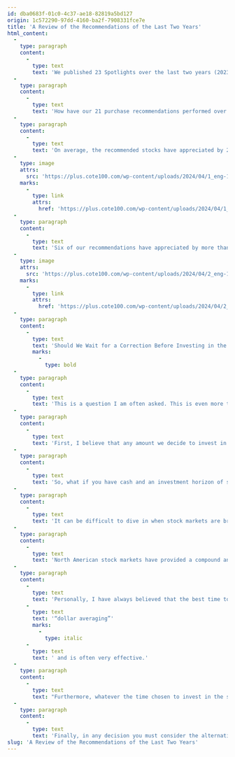 ```yaml
---
id: dba0683f-01c0-4c37-ae18-82819a5bd127
origin: 1c572290-97dd-4160-ba2f-7908331fce7e
title: 'A Review of the Recommendations of the Last Two Years'
html_content:
  -
    type: paragraph
    content:
      -
        type: text
        text: 'We published 23 Spotlights over the last two years (2023 and 2022), including 21 recommendations to purchase specific stocks and two special issues, a review of our best buying recommendations in January 2022 and a follow-up on the stocks of the COTE 100+ portfolio in December 2023. We have therefore achieved our goal of publishing 12 Spotlights per year for our “Platinum” subscribers.'
  -
    type: paragraph
    content:
      -
        type: text
        text: 'How have our 21 purchase recommendations performed over the past two years?'
  -
    type: paragraph
    content:
      -
        type: text
        text: 'On average, the recommended stocks have appreciated by 28.4% since the publication of the Spotlight, when including dividends. Of the 21 recommendations, only two recorded a negative return (with dividends) since our recommendation:'
  -
    type: image
    attrs:
      src: 'https://plus.cote100.com/wp-content/uploads/2024/04/1_eng-1.png'
    marks:
      -
        type: link
        attrs:
          href: 'https://plus.cote100.com/wp-content/uploads/2024/04/1_eng-1.png'
  -
    type: paragraph
    content:
      -
        type: text
        text: 'Six of our recommendations have appreciated by more than 50% (with dividends) since the date of our recommendation:'
  -
    type: image
    attrs:
      src: 'https://plus.cote100.com/wp-content/uploads/2024/04/2_eng-1.png'
    marks:
      -
        type: link
        attrs:
          href: 'https://plus.cote100.com/wp-content/uploads/2024/04/2_eng-1.png'
  -
    type: paragraph
    content:
      -
        type: text
        text: 'Should We Wait for a Correction Before Investing in the Stock Market?'
        marks:
          -
            type: bold
  -
    type: paragraph
    content:
      -
        type: text
        text: 'This is a question I am often asked. This is even more true when the stock markets have just experienced a good bullish streak, as has been the case for several months. In fact, from the end of September 2023 to the end of March 2024, the value of the COTE 100+ portfolio appreciated each month, for a total increase of around 19.2%. In such a context, what should we do if we have cash on the sidelines?'
  -
    type: paragraph
    content:
      -
        type: text
        text: 'First, I believe that any amount we decide to invest in the stock market should be invested over a long-term horizon of at least five years, or even 10 years. If you do not have such a horizon, you should invest in “safer” and less volatile investments such as bonds, certificates of deposit or money market funds.'
  -
    type: paragraph
    content:
      -
        type: text
        text: 'So, what if you have cash and an investment horizon of several years?'
  -
    type: paragraph
    content:
      -
        type: text
        text: 'It can be difficult to dive in when stock markets are breaking new records almost weekly. However, we must remember one thing: over time, stock markets are “doomed” to reach new records.'
  -
    type: paragraph
    content:
      -
        type: text
        text: 'North American stock markets have provided a compound annual return of almost 10% over the past 100 years or so. Of course, during this period there were dry spells during which yields were anemic. But history shows us that the time during which we remain invested in the stock market is much more important than the timing, the moment we choose to invest there.'
  -
    type: paragraph
    content:
      -
        type: text
        text: 'Personally, I have always believed that the best time to invest in the stock market is when we have liquidity that we will not need for a long time. When we manage to put aside money regularly, investing when we have enough liquidity to do so forces us to buy regularly, which is also called '
      -
        type: text
        text: '“dollar averaging”'
        marks:
          -
            type: italic
      -
        type: text
        text: ' and is often very effective.'
  -
    type: paragraph
    content:
      -
        type: text
        text: "Furthermore, whatever the time chosen to invest in the stock market, in my opinion, there are always opportunities to do so in quality stocks at a reasonable price. Even when stock indexes reached record highs like in the late 1990s, during the tech bubble, you could find stocks that didn't attract the attention of investors and that weren't too expensive."
  -
    type: paragraph
    content:
      -
        type: text
        text: 'Finally, in any decision you must consider the alternatives, the opportunity cost. Once again, if you have a long-term investment horizon, I think it will be difficult to obtain returns higher than those of the stock markets. More often than not, the decision to sit on the sidelines can cost us much more than investing at an inopportune time. Talk to the investor who has done that in the last five months.'
slug: 'A Review of the Recommendations of the Last Two Years'
---
```

